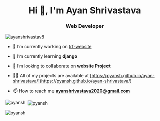 <h1 align="center">Hi 👋, I'm Ayan Shrivastava</h1>
<h3 align="center">Web Developer</h3>

<p align="left"> <a href="https://twitter.com/ayanshrivastav8" target="blank">
  <img src="https://img.shields.io/twitter/follow/ayanshrivastav8?logo=twitter&style=for-the-badge" alt="ayanshrivastav8" /></a> </p>

- 🔭 I’m currently working on [trf-website](https://pyansh.github.io/TRF-Website/)

- 🌱 I’m currently learning **django**

- 👯 I’m looking to collaborate on **website Project**

- 👨‍💻 All of my projects are available at [https://pyansh.github.io/ayan-shrivastava/](https://pyansh.github.io/ayan-shrivastava/)

- 📫 How to reach me **ayanshrivastava2020@gmail.com**

<!-- - 📄 Know about my experiences [https://pyansh.github.io/PORTFOLIO/](https://pyansh.github.io/PORTFOLIO/) -->

<!-- <h3 align="left">Connect with me:</h3>
<p align="left">
<a href="https://dev.to//u/114699562634254848308?authuser=2" target="blank"><img align="center" src="https://cdn.jsdelivr.net/npm/simple-icons@3.0.1/icons/dev-dot-to.svg" alt="/u/114699562634254848308?authuser=2" height="30" width="40" /></a>
<a href="https://twitter.com/ayanshrivastav8" target="blank"><img align="center" src="https://cdn.jsdelivr.net/npm/simple-icons@3.0.1/icons/twitter.svg" alt="ayanshrivastav8" height="30" width="40" /></a>
<a href="https://linkedin.com/in/ayan-shrivastava" target="blank"><img align="center" src="https://cdn.jsdelivr.net/npm/simple-icons@3.0.1/icons/linkedin.svg" alt="ayan-shrivastava" height="30" width="40" /></a>
<a href="https://stackoverflow.com/users/13905117" target="blank"><img align="center" src="https://cdn.jsdelivr.net/npm/simple-icons@3.0.1/icons/stackoverflow.svg" alt="13905117" height="30" width="40" /></a>
<a href="https://codesandbox.com/pyansh" target="blank"><img align="center" src="https://cdn.jsdelivr.net/npm/simple-icons@3.0.1/icons/codesandbox.svg" alt="pyansh" height="30" width="40" /></a>
<a href="https://instagram.com/error__.423" target="blank"><img align="center" src="https://cdn.jsdelivr.net/npm/simple-icons@3.0.1/icons/instagram.svg" alt="error__.423" height="30" width="40" /></a>
</p>

<h3 align="left">Languages and Tools:</h3>
<p align="left"> <a href="https://www.blender.org/" target="_blank"> <img src="https://download.blender.org/branding/community/blender_community_badge_white.svg" alt="blender" width="40" height="40"/> </a> <a href="https://getbootstrap.com" target="_blank"> <img src="https://raw.githubusercontent.com/devicons/devicon/master/icons/bootstrap/bootstrap-plain-wordmark.svg" alt="bootstrap" width="40" height="40"/> </a> <a href="https://www.w3schools.com/cpp/" target="_blank"> <img src="https://raw.githubusercontent.com/devicons/devicon/master/icons/cplusplus/cplusplus-original.svg" alt="cplusplus" width="40" height="40"/> </a> <a href="https://www.w3schools.com/css/" target="_blank"> <img src="https://raw.githubusercontent.com/devicons/devicon/master/icons/css3/css3-original-wordmark.svg" alt="css3" width="40" height="40"/> </a> <a href="https://git-scm.com/" target="_blank"> <img src="https://www.vectorlogo.zone/logos/git-scm/git-scm-icon.svg" alt="git" width="40" height="40"/> </a> <a href="https://developer.mozilla.org/en-US/docs/Web/JavaScript" target="_blank"> <img src="https://raw.githubusercontent.com/devicons/devicon/master/icons/javascript/javascript-original.svg" alt="javascript" width="40" height="40"/> </a> <a href="https://www.linux.org/" target="_blank"> <img src="https://raw.githubusercontent.com/devicons/devicon/master/icons/linux/linux-original.svg" alt="linux" width="40" height="40"/> </a> <a href="https://www.mysql.com/" target="_blank"> <img src="https://raw.githubusercontent.com/devicons/devicon/master/icons/mysql/mysql-original-wordmark.svg" alt="mysql" width="40" height="40"/> </a> <a href="https://nodejs.org" target="_blank"> <img src="https://raw.githubusercontent.com/devicons/devicon/master/icons/nodejs/nodejs-original-wordmark.svg" alt="nodejs" width="40" height="40"/> </a> <a href="https://www.php.net" target="_blank"> <img src="https://raw.githubusercontent.com/devicons/devicon/master/icons/php/php-original.svg" alt="php" width="40" height="40"/> </a> <a href="https://www.python.org" target="_blank"> <img src="https://raw.githubusercontent.com/devicons/devicon/master/icons/python/python-original.svg" alt="python" width="40" height="40"/> </a> </p> -->

<p><img align="left" src="https://github-readme-stats.vercel.app/api/top-langs?username=pyansh&show_icons=true&theme=dark&locale=en" alt="pyansh" /></p>

<p>&nbsp;<img align="center" src="https://github-readme-stats.vercel.app/api?username=pyansh&show_icons=true&theme=dark&locale=en" alt="pyansh" /></p>

<p><img align="center" src="https://github-readme-streak-stats.herokuapp.com/?user=pyansh&theme=dark" alt="pyansh" /></p>
